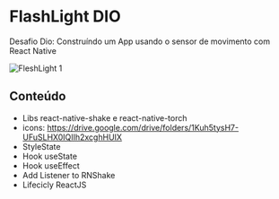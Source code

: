 # FlashLight DIO

Desafio Dio: Construíndo um App usando o sensor de movimento com React Native

![FleshLight 1](https://user-images.githubusercontent.com/104940843/175650287-099a6041-ae88-4258-bc06-e315172d6eb5.png)

## Conteúdo

-  Libs react-native-shake e react-native-torch
-  icons: https://drive.google.com/drive/folders/1Kuh5tysH7-UFuSLHX0IQIIh2xcghHUIX
-  StyleState
-  Hook useState
-  Hook useEffect
-  Add Listener to RNShake
-  Lifecicly ReactJS

